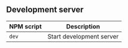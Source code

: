 ## Development server

| NPM script          | Description                              |
| ------------------- | ---------------------------------------- |
| `dev`               | Start development server                 |